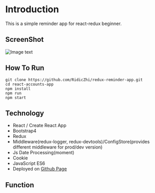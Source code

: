 

# Introduction

This is a simple reminder app for react-redux beginner.

## ScreenShot
![Image text]()

## How To Run

```
git clone https://github.com/RidicZhi/redux-reminder-app.git
cd react-accounts-app
npm install
npm run
npm start
```

## Technology

* React / Create React App
* Bootstrap4
* Redux
* Middleware(redux-logger, redux-devtools)/ConfigStore(provides different middleware for prod/dev version)
* Js Date Processing(moment)
* Cookie
* JavaScript ES6
* Deployed on [Github Page]()

## Function


